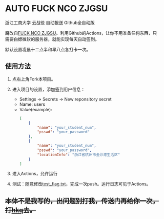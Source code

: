 # AUTO FUCK NCO ZJGSU

浙江工商大学 云战役 自动报送 Github全自动版

魔改自[FUCK NCO ZJGSU](https://github.com/Hukeqing/FUCK-NCO-ZJGSU)。利用Github的Actions，让你不用准备任何东西，只需要白嫖微软的服务器，就能实现每天自动签到。

默认设置凌晨十二点半和早八点各打卡一次。

## 使用方法

1. 点右上角Fork本项目。

2. 进入项目的设置，添加签到用户信息：
     - Settings -> Secrets -> New reponsitory secret
     - Name: users
     - Value(example):
        ````Json
        [
            {
                "name": "your_student_num",
                "psswd": "your_password"
            },
            {
                "name": "your_student_num",
                "psswd": "your_password",
                "locationInfo": "浙江省杭州市金沙港生活区"
            }
        ]
        ````

3. 进入Actions，允许运行

4. 测试：随意修改[test_flag.txt](./main/test_flag.txt)，完成一次push。运行日志可见于Actions。

## ~~本体不是我写的，出问题别打我，传送门再给你一次，打[hkq](https://github.com/Hukeqing/FUCK-NCO-ZJGSU)去。~~


